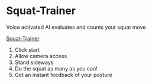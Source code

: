 # Squat-Trainer
Voice activated AI evaluates and counts your squat move

[Squat-Trainer](https://squat-trainer.netlify.app)
1. Click start
2. Allow camera access
3. Stand sideways
4. Do the squat as many as you can!
5. Get an instant feedback of your posture
